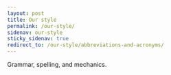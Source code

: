 ```yaml
---
layout: post
title: Our style 
permalink: /our-style/
sidenav: our-style
sticky_sidenav: true
redirect_to: /our-style/abbreviations-and-acronyms/
---
```


Grammar, spelling, and mechanics.